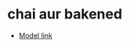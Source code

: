 # chai aur bakened 

- [Model link](https://app.eraser.io/workspace/YtPqZ1VogxGy1jzIDkzj?origin=share)